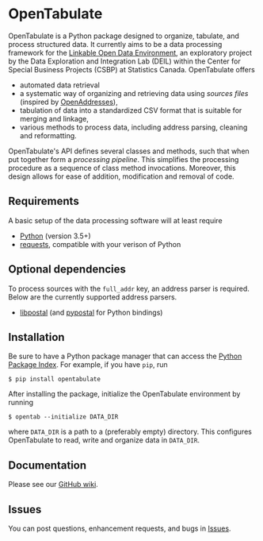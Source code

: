 # OpenTabulate

OpenTabulate is a Python package designed to organize, tabulate, and process structured data. It currently aims to be a data processing framework for the [Linkable Open Data Environment](https://github.com/CSBP-CPSE/LODE-ECDO), an exploratory project by the Data Exploration and Integration Lab (DEIL) within the Center for Special Business Projects (CSBP) at Statistics Canada. OpenTabulate offers

- automated data retrieval
- a systematic way of organizing and retrieving data using *sources files* (inspired by [OpenAddresses](https://openaddresses.io/)),
- tabulation of data into a standardized CSV format that is suitable for merging and linkage,
- various methods to process data, including address parsing, cleaning and reformatting.

OpenTabulate's API defines several classes and methods, such that when put together form a *processing pipeline*. This simplifies the processing procedure as a sequence of class method invocations. Moreover, this design allows for ease of addition, modification and removal of code.

## Requirements

A basic setup of the data processing software will at least require

- [Python](https://www.python.org/downloads/) (version 3.5+)
- [requests](http://docs.python-requests.org/en/master/), compatible with your verison of Python

## Optional dependencies

To process sources with the `full_addr` key, an address parser is required. Below are the currently supported address parsers.

- [libpostal](https://github.com/openvenues/libpostal) (and [pypostal](https://github.com/openvenues/pypostal) for Python bindings)

## Installation

Be sure to have a Python package manager that can access the [Python Package Index](https://pypi.org). For example, if you have `pip`, run

```
$ pip install opentabulate
```

After installing the package, initialize the OpenTabulate environment by running

```
$ opentab --initialize DATA_DIR
```

where `DATA_DIR` is a path to a (preferably empty) directory. This configures OpenTabulate to read, write and organize data in `DATA_DIR`.

## Documentation

Please see our [GitHub wiki](https://github.com/CSBP-CPSE/OpenTabulate/wiki).

## Issues

You can post questions, enhancement requests, and bugs in [Issues](https://github.com/CSBP-CPSE/OpenTabulate/issues).
